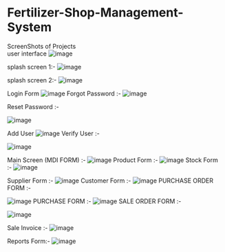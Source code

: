 # Fertilizer-Shop-Management-System
ScreenShots of Projects
<br>
user interface
 ![image](https://github.com/user-attachments/assets/63aa5ade-87f0-4eee-b357-c1cce1eb6906)


 splash screen 1:-
 ![image](https://github.com/user-attachments/assets/74b6fcab-a145-403d-aedd-b784598cc294)

splash screen 2:-
![image](https://github.com/user-attachments/assets/98c4517f-5137-4fdd-b6e2-9772d6f430d0)

Login Form
![image](https://github.com/user-attachments/assets/c8093eb2-2cde-4f4c-86af-6b56e1652bfc)
Forgot Password :-
![image](https://github.com/user-attachments/assets/fc20d3dc-5005-4624-8e05-0616a600d10f)

Reset Password :-

![image](https://github.com/user-attachments/assets/997f4a0d-cdad-41ab-8947-33dce39d95f3)

 
Add User 
![image](https://github.com/user-attachments/assets/affd7f2d-17c2-493c-b27c-6a3f3276d1f8)
Verify User :-

 ![image](https://github.com/user-attachments/assets/2102a281-029b-4ef2-841e-e7b11a37ce0f)

 Main Screen (MDI FORM) :-
![image](https://github.com/user-attachments/assets/4c34af01-d34f-41d1-ad84-23bd3e079b25)
Product Form :-
![image](https://github.com/user-attachments/assets/200b55b0-fc55-499b-800c-fd528686c9f5)
Stock Form :-
![image](https://github.com/user-attachments/assets/04c1a41d-6a98-4824-a9e1-f491a94a380b)

Supplier Form :-
![image](https://github.com/user-attachments/assets/53fbbf18-1532-4853-8d25-7f87e92e671f)
Customer Form :-
![image](https://github.com/user-attachments/assets/d8d91b39-30e8-4a25-a82d-2eae467b1385)
PURCHASE ORDER FORM :-
 
![image](https://github.com/user-attachments/assets/4dada7c9-2de5-4217-8765-72af2e6ec7c8)
PURCHASE FORM :-
![image](https://github.com/user-attachments/assets/8ba3dbc1-6dd3-4e79-b366-e35ed4796ee6)
SALE ORDER FORM :- 
 
![image](https://github.com/user-attachments/assets/657031ae-937a-4c24-8549-f6c728126987)

 Sale Invoice :-
 ![image](https://github.com/user-attachments/assets/211d4de3-cd70-4049-b7d8-5c8a3a23b9ad)

Reports Form:-
![image](https://github.com/user-attachments/assets/4f7d51f2-921e-4856-8be2-41e6acd69aa2)

 
 

 
 

 
 

 
 

 
 

 
 

 
 

 
 

 
 

 
 

 
 
